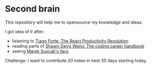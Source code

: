 # Second brain
This repository will help me to opensource my knowledge and ideas.

I got idea of it after:
- listening to [Tiago Forte: The React Productivity Revolution](https://www.youtube.com/watch?v=BOKxSFB2hOE&t=218s)
- reading parts of [Shawn Swyx Wang: The coding career handbook](https://learninpublic.org/)
- seeing [Marek Suscak's favs](https://github.com/mareksuscak/favs)

Challenge: I want to contribute 20 notes in next 30 days starting today.
